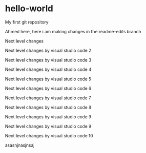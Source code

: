 # hello-world
My first git repository


Ahmed here, here i am making changes in the readme-edits branch

Next level changes

Next level changes by visual studio code 2

Next level changes by visual studio code 3


Next level changes by visual studio code 4

Next level changes by visual studio code 5

Next level changes by visual studio code 6

Next level changes by visual studio code 7

Next level changes by visual studio code 8

Next level changes by visual studio code 9

Next level changes by visual studio code 9

Next level changes by visual studio code 10

asasnjnasjnsaj